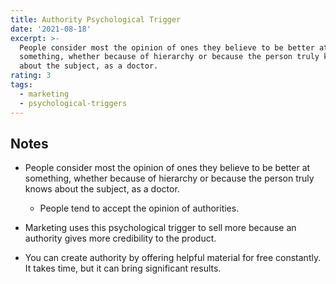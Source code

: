 ```yaml
---
title: Authority Psychological Trigger
date: '2021-08-18'
excerpt: >-
  People consider most the opinion of ones they believe to be better at
  something, whether because of hierarchy or because the person truly knows
  about the subject, as a doctor.
rating: 3
tags:
  - marketing
  - psychological-triggers
---
```


## Notes

- People consider most the opinion of ones they believe to be better at something, whether because of hierarchy or because the person truly knows about the subject, as a doctor.

  - People tend to accept the opinion of authorities.

- Marketing uses this psychological trigger to sell more because an authority gives more credibility to the product.

- You can create authority by offering helpful material for free constantly. It takes time, but it can bring significant results.
